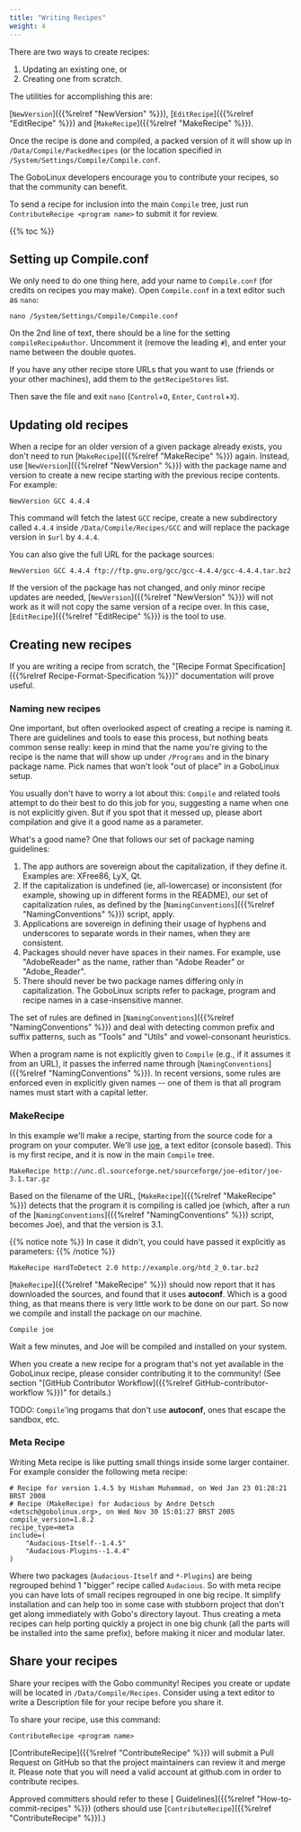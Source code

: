 ```yaml
---
title: "Writing Recipes"
weight: 4
---
```


There are two ways to create recipes:

1. Updating an existing one, or
2. Creating one from scratch.

The utilities for accomplishing this are:

[`NewVersion`]({{%relref "NewVersion" %}}), [`EditRecipe`]({{%relref "EditRecipe" %}})
and [`MakeRecipe`]({{%relref "MakeRecipe" %}}).

Once the recipe is done and compiled, a packed version of it will show up in
`/Data/Compile/PackedRecipes` (or the location specified in
`/System/Settings/Compile/Compile.conf`.

The GoboLinux developers encourage you to contribute your recipes, so that the
community can benefit.

To send a recipe for inclusion into the main `Compile` tree, just run
`ContributeRecipe <program name>` to submit it for review.

{{% toc %}}

## Setting up Compile.conf

We only need to do one thing here, add your name to `Compile.conf` (for credits
on recipes you may make). Open `Compile.conf` in a text editor such as `nano`:

```fish
nano /System/Settings/Compile/Compile.conf
```

On the 2nd line of text, there should be a line for the setting
`compileRecipeAuthor`. Uncomment it (remove the leading `#`), and enter your
name between the double quotes.

If you have any other recipe store URLs that you want to use (friends or your
other machines), add them to the `getRecipeStores` list.

Then save the file and exit `nano` (`Control`+`O`, `Enter`, `Control`+`X`).

## Updating old recipes

When a recipe for an older version of a given package already exists, you don't
need to run [`MakeRecipe`]({{%relref "MakeRecipe" %}}) again. Instead, use
[`NewVersion`]({{%relref "NewVersion" %}}) with the package name and version to
create a new recipe starting with the previous recipe contents. For example:

```fish
NewVersion GCC 4.4.4
```

This command will fetch the latest `GCC` recipe, create a new subdirectory
called `4.4.4` inside `/Data/Compile/Recipes/GCC` and will replace the package
version in `$url` by `4.4.4`.

You can also give the full URL for the package sources:

```fish
NewVersion GCC 4.4.4 ftp://ftp.gnu.org/gcc/gcc-4.4.4/gcc-4.4.4.tar.bz2
```

If the version of the package has not changed, and only minor recipe updates are
needed, [`NewVersion`]({{%relref "NewVersion" %}}) will not work as it will not
copy the same version of a recipe over. In this case,
[`EditRecipe`]({{%relref "EditRecipe" %}}) is the tool to use.

## Creating new recipes

If you are writing a recipe from scratch, the "[Recipe Format
Specification]({{%relref Recipe-Format-Specification %}})" documentation will prove
useful.

### Naming new recipes

One important, but often overlooked aspect of creating a recipe is naming it.
There are guidelines and tools to ease this process, but nothing beats common
sense really: keep in mind that the name you're giving to the recipe is the name
that will show up under `/Programs` and in the binary package name. Pick names
that won't look "out of place" in a GoboLinux setup.

You usually don't have to worry a lot about this: `Compile` and related tools
attempt to do their best to do this job for you, suggesting a name when one is
not explicitly given. But if you spot that it messed up, please abort
compilation and give it a good name as a parameter.

What's a good name? One that follows our set of package naming guidelines:

1. The app authors are sovereign about the capitalization, if they define it.
   Examples are: XFree86, LyX, Qt.
2. If the capitalization is undefined (ie, all-lowercase) or inconsistent (for
   example, showing up in different forms in the README), our set of
   capitalization rules, as defined by the
   [`NamingConventions`]({{%relref "NamingConventions" %}}) script, apply.
3. Applications are sovereign in defining their usage of hyphens and underscores
   to separate words in their names, when they are consistent.
4. Packages should never have spaces in their names. For example, use
   "AdobeReader" as the name, rather than "Adobe Reader" or "Adobe_Reader".
5. There should never be two package names differing only in capitalization. The
   GoboLinux scripts refer to package, program and recipe names in a
   case-insensitive manner.

The set of rules are defined in
[`NamingConventions`]({{%relref "NamingConventions" %}}) and deal with detecting
common prefix and suffix patterns, such as "Tools" and "Utils" and
vowel-consonant heuristics.

When a program name is not explicitly given to `Compile` (e.g., if it assumes it
from an URL), it passes the inferred name through
[`NamingConventions`]({{%relref "NamingConventions" %}}). In recent versions, some
rules are enforced even in explicitly given names -- one of them is that all
program names must start with a capital letter.

### MakeRecipe

In this example we'll make a recipe, starting from the source code for a program
on your computer. We'll use [joe](http://sf.net/projects/joe-editor/), a text
editor (console based). This is my first recipe, and it is now in the main
`Compile` tree.

```fish
MakeRecipe http://unc.dl.sourceforge.net/sourceforge/joe-editor/joe-3.1.tar.gz
```

Based on the filename of the URL, [`MakeRecipe`]({{%relref "MakeRecipe" %}})
detects that the program it is compiling is called joe (which, after a run of
the [`NamingConventions`]({{%relref "NamingConventions" %}}) script, becomes Joe),
and that the version is 3.1.

{{% notice note %}} In case it didn't, you could have passed it explicitly as
parameters: {{% /notice %}}

```fish
MakeRecipe HardToDetect 2.0 http://example.org/htd_2_0.tar.bz2
```

[`MakeRecipe`]({{%relref "MakeRecipe" %}}) should now report that it has downloaded
the sources, and found that it uses **autoconf**. Which is a good thing, as that
means there is very little work to be done on our part. So now we compile and
install the package on our machine.

```fish
Compile joe
```

Wait a few minutes, and Joe will be compiled and installed on your system.

When you create a new recipe for a program that's not yet available in the
GoboLinux recipe, please consider contributing it to the community! (See section
"[GitHub Contributor Workflow]({{%relref GitHub-contributor-workflow %}})" for
details.)

TODO: `Compile`'ing progams that don't use **autoconf**, ones that escape the
sandbox, etc.

### Meta Recipe

Writing Meta recipe is like putting small things inside some larger container.
For example consider the following meta recipe:

```fish
# Recipe for version 1.4.5 by Hisham Muhammad, on Wed Jan 23 01:28:21 BRST 2008
# Recipe (MakeRecipe) for Audacious by Andre Detsch <detsch@gobolinux.org>, on Wed Nov 30 15:01:27 BRST 2005
compile_version=1.8.2
recipe_type=meta
include=(
    "Audacious-Itself--1.4.5"
    "Audacious-Plugins--1.4.4"
)
```

Where two packages (`Audacious-Itself` and `*-Plugins`) are being regrouped
behind 1 "bigger" recipe called `Audacious`. So with meta recipe you can have
lots of small recipes regrouped in one big recipe. It simplify installation and
can help too in some case with stubborn project that don't get along immediately
with Gobo's directory layout. Thus creating a meta recipes can help porting
quickly a project in one big chunk (all the parts will be installed into the
same prefix), before making it nicer and modular later.

## Share your recipes

Share your recipes with the Gobo community! Recipes you create or update will be
located in `/Data/Compile/Recipes`. Consider using a text editor to write a
Description file for your recipe before you share it.

To share your recipe, use this command:

```fish
ContributeRecipe <program name>
```

[ContributeRecipe]({{%relref "ContributeRecipe" %}}) will submit a Pull Request on
GitHub so that the project maintainers can review it and merge it. Please note
that you will need a valid account at github.com in order to contribute recipes.

Approved committers should refer to these [
Guidelines]({{%relref "How-to-commit-recipes" %}}) (others should use
[`ContributeRecipe`]({{%relref "ContributeRecipe" %}}).)
